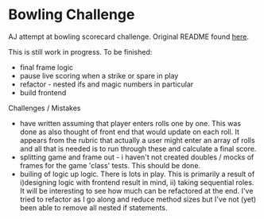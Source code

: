 Bowling Challenge
=================

AJ attempt at bowling scorecard challenge. Original README found [here]().

This is still work in progress.
To be finished:
- final frame logic
- pause live scoring when a strike or spare in play
- refactor - nested ifs and magic numbers in particular
- build frontend

Challenges / Mistakes
- have written assuming that player enters rolls one by one. This was done as also thought of front end that would update on each roll. It appears from the rubric that actually a user might enter an array of rolls and all that is needed is to run through these and calculate a final score.
- splitting game and frame out - i haven't not created doubles / mocks of frames for the game 'class' tests. This should be done.
- builing of logic up logic. There is lots in play. This is primarily a result of i)designing logic with frontend result in mind, ii) taking sequential roles. It will be interesting to see how much can be refactored at the end. I've tried to refactor as I go along and reduce method sizes but I've not (yet) been able to remove all nested if statements.
